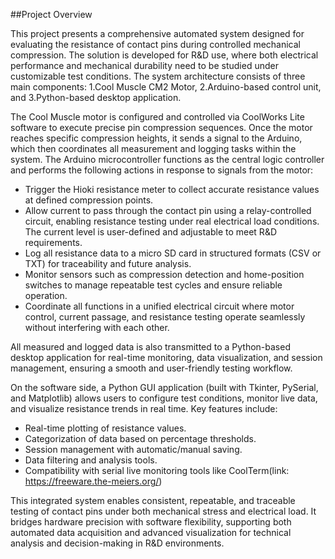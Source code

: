 ##Project Overview

This project presents a comprehensive automated system designed for evaluating the resistance of contact pins during controlled mechanical compression. The solution is developed for R&D use, where both electrical performance and mechanical durability need to be studied under customizable test conditions.
The system architecture consists of three main components:
 1.Cool Muscle CM2 Motor,
 2.Arduino-based control unit, and
 3.Python-based desktop application.

The Cool Muscle motor is configured and controlled via CoolWorks Lite software to execute precise pin compression sequences. Once the motor reaches specific compression heights, it sends a signal to the Arduino, which then coordinates all measurement and logging tasks within the system.
The Arduino microcontroller functions as the central logic controller and performs the following actions in response to signals from the motor:
 - Trigger the Hioki resistance meter to collect accurate resistance values at defined compression points.
 - Allow current to pass through the contact pin using a relay-controlled circuit, enabling resistance testing under real electrical load conditions. The current level is user-defined and adjustable to meet R&D requirements.
 - Log all resistance data to a micro SD card in structured formats (CSV or TXT) for traceability and future analysis.
 - Monitor sensors such as compression detection and home-position switches to manage repeatable test cycles and ensure reliable operation.
 - Coordinate all functions in a unified electrical circuit where motor control, current passage, and resistance testing operate seamlessly without interfering with each other.

 All measured and logged data is also transmitted to a Python-based desktop application for real-time monitoring, data visualization, and session management, ensuring a smooth and user-friendly testing workflow.

On the software side, a Python GUI application (built with Tkinter, PySerial, and Matplotlib) allows users to configure test conditions, monitor live data, and visualize resistance trends in real time. Key features include:
 - Real-time plotting of resistance values.
 - Categorization of data based on percentage thresholds.
 - Session management with automatic/manual saving.
 - Data filtering and analysis tools.
 - Compatibility with serial live monitoring tools like CoolTerm(link: https://freeware.the-meiers.org/)

This integrated system enables consistent, repeatable, and traceable testing of contact pins under both mechanical stress and electrical load. It bridges hardware precision with software flexibility, supporting both automated data acquisition and advanced visualization for technical analysis and decision-making in R&D environments.


